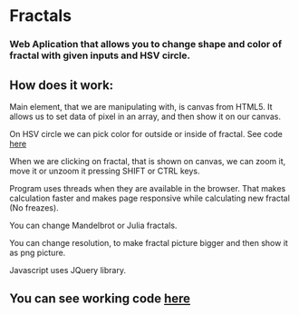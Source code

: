 # Fractals
### Web Aplication that allows you to change shape and color of fractal with given inputs and HSV circle.

## How does it work:
Main element, that we are manipulating with, is canvas from HTML5.
It allows us to set data of pixel in an array, and then show it on our canvas.

On HSV circle we can pick color for outside or inside of fractal. See code [here](https://github.com/qbabor4/HSV-circle-js)

When we are clicking on fractal, that is shown on canvas, we can zoom it, move it or unzoom it pressing SHIFT or CTRL keys.

Program uses threads when they are available in the browser. That makes calculation faster and makes page responsive while calculating new fractal (No freazes).

You can change Mandelbrot or Julia fractals. 

You can change resolution, to make fractal picture bigger and then show it as png picture.

Javascript uses JQuery library.



## You can see working code [here](http://qbabor4.ct8.pl/fractals/fractals.html)
